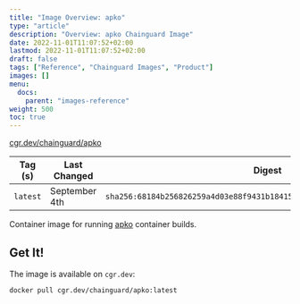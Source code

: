 ```yaml
---
title: "Image Overview: apko"
type: "article"
description: "Overview: apko Chainguard Image"
date: 2022-11-01T11:07:52+02:00
lastmod: 2022-11-01T11:07:52+02:00
draft: false
tags: ["Reference", "Chainguard Images", "Product"]
images: []
menu:
  docs:
    parent: "images-reference"
weight: 500
toc: true
---
```


[cgr.dev/chainguard/apko](https://github.com/chainguard-images/images/tree/main/images/apko)

| Tag (s)   | Last Changed  | Digest                                                                    |
|-----------|---------------|---------------------------------------------------------------------------|
|  `latest` | September 4th | `sha256:68184b256826259a4d03e88f9431b1841589892c148b56d39a4f6017125bed5e` |



Container image for running [apko](https://github.com/chainguard-dev/apko) container builds.

## Get It!

The image is available on `cgr.dev`:

```
docker pull cgr.dev/chainguard/apko:latest
```

